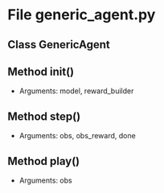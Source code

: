 # File generic_agent.py

## Class GenericAgent

## Method __init__()

* Arguments: model, reward_builder

## Method step()

* Arguments: obs, obs_reward, done

## Method play()

* Arguments: obs

